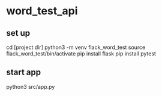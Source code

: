 # word_test_api

## set up
cd [project dir]
python3 -m venv flack_word_test
source flack_word_test/bin/activate
pip install flask
pip install pytest

## start app
python3 src/app.py

